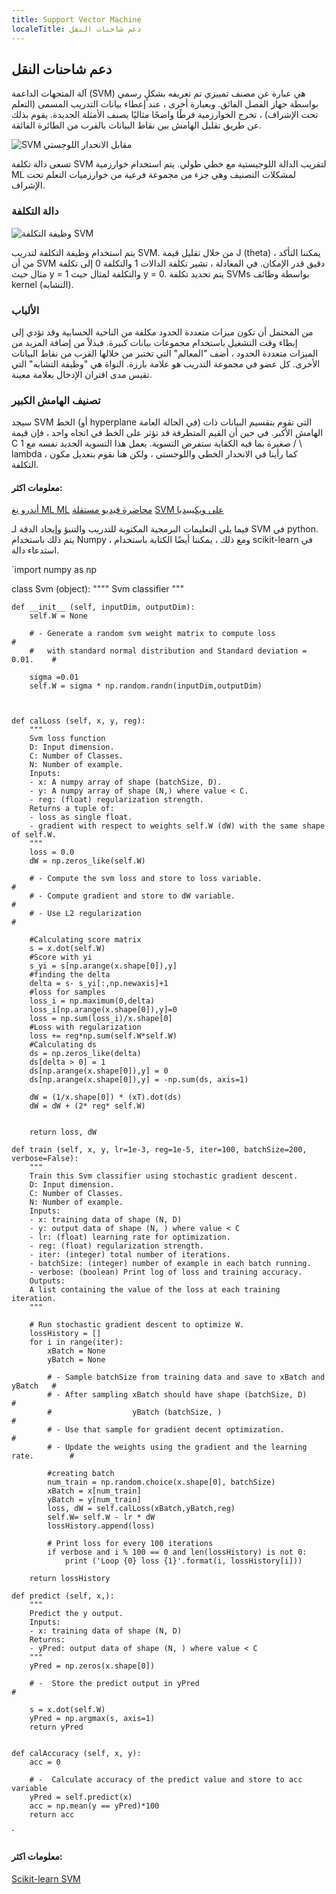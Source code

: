 ```yaml
---
title: Support Vector Machine
localeTitle: دعم شاحنات النقل
---
```

## دعم شاحنات النقل

آلة المتجهات الداعمة (SVM) هي عبارة عن مصنف تمييزي تم تعريفه بشكلٍ رسمي بواسطة جهاز الفصل الفائق. وبعبارة أخرى ، عند إعطاء بيانات التدريب المسمى (التعلم تحت الإشراف) ، تخرج الخوارزمية فرطًا واضحًا مثاليًا يصنف الأمثلة الجديدة. يقوم بذلك عن طريق تقليل الهامش بين نقاط البيانات بالقرب من الطائرة الفائقة.

![SVM مقابل الانحدار اللوجستي](https://i.imgur.com/KUeOSK3.png)

تسعى دالة تكلفة SVM لتقريب الدالة اللوجيستية مع خطي طولي. يتم استخدام خوارزمية ML لمشكلات التصنيف وهي جزء من مجموعة فرعية من خوارزميات التعلم تحت الإشراف.

### دالة التكلفة

![وظيفة التكلفة SVM](https://i.imgur.com/SOhv2jZ.png)

يتم استخدام وظيفة التكلفة لتدريب SVM. من خلال تقليل قيمة J (theta) ، يمكننا التأكد من أن SVM دقيق قدر الإمكان. في المعادلة ، تشير تكلفة الدالات 1 والتكلفة 0 إلى تكلفة مثال حيث y = 1 والتكلفة لمثال حيث y = 0. يتم تحديد تكلفة SVMs بواسطة وظائف kernel (التشابه).

### الألباب

من المحتمل أن تكون ميزات متعددة الحدود مكلفة من الناحية الحسابية وقد تؤدي إلى إبطاء وقت التشغيل باستخدام مجموعات بيانات كبيرة. فبدلاً من إضافة المزيد من الميزات متعددة الحدود ، أضف "المعالم" التي تختبر من خلالها القرب من نقاط البيانات الأخرى. كل عضو في مجموعة التدريب هو علامة بارزة. النواة هي "وظيفة التشابه" التي تقيس مدى اقتران الإدخال بعلامة معينة.

### تصنيف الهامش الكبير

سيجد SVM الخط (أو hyperplane في الحالة العامة) التي تقوم بتقسيم البيانات ذات الهامش الأكبر. في حين أن القيم المتطرفة قد تؤثر على الخط في اتجاه واحد ، فإن قيمة C صغيرة بما فيه الكفاية ستفرض التسوية. يعمل هذا التسوية الجديد نفسه مع 1 / \\ lambda ، كما رأينا في الانحدار الخطي واللوجستي ، ولكن هنا نقوم بتعديل مكون التكلفة.

#### معلومات اكثر:

[أندرو نغ ML ML](https://www.coursera.org/learn/machine-learning/) [محاضرة فيديو مستقلة](https://www.youtube.com/watch?v=1NxnPkZM9bc) [SVM على ويكيبيديا](https://en.wikipedia.org/wiki/Support_vector_machine)

فيما يلي التعليمات البرمجية المكتوبة للتدريب والتنبؤ وإيجاد الدقة لـ SVM في python. يتم ذلك باستخدام Numpy ، ومع ذلك ، يمكننا أيضًا الكتابة باستخدام scikit-learn في استدعاء دالة.

 `import numpy as np 
 
 
 class Svm (object): 
    """" Svm classifier """ 
 
    def __init__ (self, inputDim, outputDim): 
        self.W = None 
 
        # - Generate a random svm weight matrix to compute loss                 # 
        #   with standard normal distribution and Standard deviation = 0.01.    # 
 
        sigma =0.01 
        self.W = sigma * np.random.randn(inputDim,outputDim) 
 
 
 
    def calLoss (self, x, y, reg): 
        """ 
        Svm loss function 
        D: Input dimension. 
        C: Number of Classes. 
        N: Number of example. 
        Inputs: 
        - x: A numpy array of shape (batchSize, D). 
        - y: A numpy array of shape (N,) where value < C. 
        - reg: (float) regularization strength. 
        Returns a tuple of: 
        - loss as single float. 
        - gradient with respect to weights self.W (dW) with the same shape of self.W. 
        """ 
        loss = 0.0 
        dW = np.zeros_like(self.W) 
 
        # - Compute the svm loss and store to loss variable.                        # 
        # - Compute gradient and store to dW variable.                              # 
        # - Use L2 regularization                                                  # 
 
        #Calculating score matrix 
        s = x.dot(self.W) 
        #Score with yi 
        s_yi = s[np.arange(x.shape[0]),y] 
        #finding the delta 
        delta = s- s_yi[:,np.newaxis]+1 
        #loss for samples 
        loss_i = np.maximum(0,delta) 
        loss_i[np.arange(x.shape[0]),y]=0 
        loss = np.sum(loss_i)/x.shape[0] 
        #Loss with regularization 
        loss += reg*np.sum(self.W*self.W) 
        #Calculating ds 
        ds = np.zeros_like(delta) 
        ds[delta > 0] = 1 
        ds[np.arange(x.shape[0]),y] = 0 
        ds[np.arange(x.shape[0]),y] = -np.sum(ds, axis=1) 
 
        dW = (1/x.shape[0]) * (xT).dot(ds) 
        dW = dW + (2* reg* self.W) 
 
 
        return loss, dW 
 
    def train (self, x, y, lr=1e-3, reg=1e-5, iter=100, batchSize=200, verbose=False): 
        """ 
        Train this Svm classifier using stochastic gradient descent. 
        D: Input dimension. 
        C: Number of Classes. 
        N: Number of example. 
        Inputs: 
        - x: training data of shape (N, D) 
        - y: output data of shape (N, ) where value < C 
        - lr: (float) learning rate for optimization. 
        - reg: (float) regularization strength. 
        - iter: (integer) total number of iterations. 
        - batchSize: (integer) number of example in each batch running. 
        - verbose: (boolean) Print log of loss and training accuracy. 
        Outputs: 
        A list containing the value of the loss at each training iteration. 
        """ 
 
        # Run stochastic gradient descent to optimize W. 
        lossHistory = [] 
        for i in range(iter): 
            xBatch = None 
            yBatch = None 
 
            # - Sample batchSize from training data and save to xBatch and yBatch   # 
            # - After sampling xBatch should have shape (batchSize, D)              # 
            #                  yBatch (batchSize, )                                 # 
            # - Use that sample for gradient decent optimization.                   # 
            # - Update the weights using the gradient and the learning rate.        # 
 
            #creating batch 
            num_train = np.random.choice(x.shape[0], batchSize) 
            xBatch = x[num_train] 
            yBatch = y[num_train] 
            loss, dW = self.calLoss(xBatch,yBatch,reg) 
            self.W= self.W - lr * dW 
            lossHistory.append(loss) 
 
            # Print loss for every 100 iterations 
            if verbose and i % 100 == 0 and len(lossHistory) is not 0: 
                print ('Loop {0} loss {1}'.format(i, lossHistory[i])) 
 
        return lossHistory 
 
    def predict (self, x,): 
        """ 
        Predict the y output. 
        Inputs: 
        - x: training data of shape (N, D) 
        Returns: 
        - yPred: output data of shape (N, ) where value < C 
        """ 
        yPred = np.zeros(x.shape[0]) 
 
        # -  Store the predict output in yPred                                    # 
 
        s = x.dot(self.W) 
        yPred = np.argmax(s, axis=1) 
        return yPred 
 
 
    def calAccuracy (self, x, y): 
        acc = 0 
 
        # -  Calculate accuracy of the predict value and store to acc variable 
        yPred = self.predict(x) 
        acc = np.mean(y == yPred)*100 
        return acc 
` 

#### معلومات اكثر:

[Scikit-learn SVM](http://scikit-learn.org/stable/modules/svm.html)